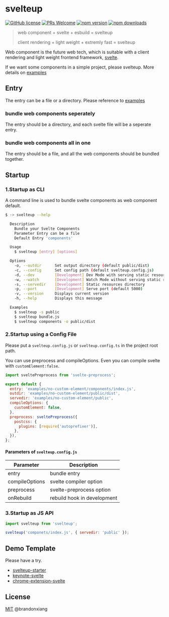 # svelteup

[![GitHub license](https://img.shields.io/github/license/brandonxiang/svelteup)](https://github.com/brandonxiang/svelteup/blob/master/LICENSE)
[![PRs Welcome](https://img.shields.io/badge/PRs-welcome-orange.svg)](https://github.com/brandonxiang/svelteup/compare)
[![npm version](https://badgen.net/npm/v/svelteup)](https://npm.im/svelteup)
[![npm downloads](https://badgen.net/npm/dm/svelteup)](https://npm.im/svelteup)

> web component + svelte + esbuild = svelteup
>
> client rendering + light weight + extremly fast = svelteup

Web component is the future web tech, which is suitable with a client rendering and light weight frontend framework, [svelte](https://svelte.dev/).

If we want some components in a simple project, please svelteup. More details on [examples](./examples)

## Entry

The entry can be a file or a directory. Please reference to [examples](./examples)

### bundle web components seperately

The entry should be a directory, and each svelte file will be a seperate entry.

### bundle web components all in one

The entry should be a file, and all the web components should be bundled together.

## Startup

### 1.Startup as CLI

A command line is used to bundle svelte components as web component default.

```bash
$ ·> svelteup --help

  Description
    Bundle your Svelte Components
    Parameter Entry can be a file
    Default Entry 'components'

  Usage
    $ svelteup [entry] [options]

  Options
    -o, --outdir      Set output directory (default public/dist)
    -c, --config      Set config path (default svelteup.config.js)
    -d, --dev         [Development] Dev Mode with serving static resources (default false)
    -w, --watch       [Development] Watch Mode without serving static resources (default false)
    -s, --servedir    [Development] Static resources directory
    -p, --port        [Development] Serve port (default 5000)
    -v, --version     Displays current version
    -h, --help        Displays this message

  Examples
    $ svelteup -s public
    $ svelteup bundle.js
    $ svelteup components -o public/dist

```

### 2.Startup using a Config File

Please put a `svelteup.config.js` or `svelteup.config.ts` in the project root path.

You can use preprocess and compileOptions. Even you can compile svelte with `customElement:false`.

```javascript
import sveltePreprocess from 'svelte-preprocess';

export default {
  entry: 'examples/no-custom-element/components/index.js',
  outdir: 'examples/no-custom-element/public/dist',
  servedir: 'examples/no-custom-element/public',
  compileOptions: {
    customElement: false,
  },
  preprocess: sveltePreprocess({
    postcss: {
      plugins: [require('autoprefixer')],
    },
  }),
};
```

#### Parameters of `svelteup.config.js`

| Parameter      | Description                 |
| -------------- | --------------------------- |
| entry          | bundle entry                |
| compileOptions | svelte compiler option      |
| preprocess     | svelte-preprocess option    |
| onRebuild      | rebuild hook in development |

### 3.Startup as JS API

```javascript
import svelteup from 'svelteup';

svelteup('componets/index.js', { servedir: 'public' });
```

## Demo Template

Please have a try.

- [svelteup-starter](https://github.com/brandonxiang/svelteup-starter)
- [keynote-svelte](https://github.com/WhatisHappyPlanet/keynote-svelte)
- [chrome-extension-svelte](https://github.com/brandonxiang/chrome-extension-svelte)

## License

[MIT](./LICENSE) @brandonxiang
